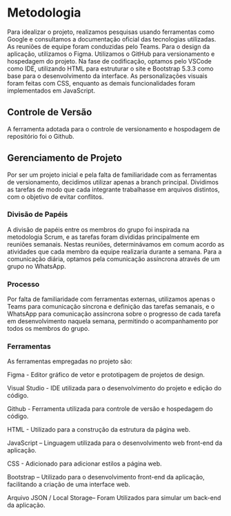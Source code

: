 
# Metodologia

Para idealizar o projeto, realizamos pesquisas usando ferramentas como Google e consultamos a documentação oficial das tecnologias utilizadas. As reuniões de equipe foram conduzidas pelo Teams. Para o design da aplicação, utilizamos o Figma. Utilizamos o GitHub para versionamento e hospedagem do projeto. Na fase de codificação, optamos pelo VSCode como IDE, utilizando HTML para estruturar o site e Bootstrap 5.3.3 como base para o desenvolvimento da interface. As personalizações visuais foram feitas com CSS, enquanto as demais funcionalidades foram implementados em JavaScript. 

## Controle de Versão

A ferramenta adotada para o controle de versionamento e hospodagem de repositório foi o Github.

## Gerenciamento de Projeto

Por ser um projeto inicial e pela falta de familiaridade com as ferramentas de versionamento, decidimos utilizar apenas a branch principal. Dividimos as tarefas de modo que cada integrante trabalhasse em arquivos distintos, com o objetivo de evitar conflitos.

### Divisão de Papéis

A divisão de papéis entre os membros do grupo foi inspirada na metodologia Scrum, e as tarefas foram divididas principalmente em reuniões semanais. Nestas reuniões, determinávamos em comum acordo as atividades que cada membro da equipe realizaria durante a semana. Para a comunicação diária, optamos pela comunicação assíncrona através de um grupo no WhatsApp.

### Processo

Por falta de familiaridade com ferramentas externas, utilizamos apenas o Teams para comunicação síncrona e definição das tarefas semanais, e o WhatsApp para comunicação assíncrona sobre o progresso de cada tarefa em desenvolvimento naquela semana, permitindo o acompanhamento por todos os membros do grupo.

### Ferramentas

As ferramentas empregadas no projeto são:

Figma - Editor gráfico de vetor e prototipagem de projetos de design.

Visual Studio - IDE utilizada para o desenvolvimento do projeto e edição do código.

Github - Ferramenta utilizada para controle de versão e hospedagem do código.

HTML - Utilizado para a construção da estrutura da página web.

JavaScript – Linguagem utilizada para o desenvolvimento web front-end da aplicação.

CSS - Adicionado para adicionar estilos a página web.

Bootstrap – Utilizado para o desenvolvimento front-end da aplicação, facilitando a criação de uma interface web.

Arquivo JSON / Local Storage– Foram Utilizados para simular um back-end da aplicação.
